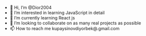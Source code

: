 - 👋 Hi, I’m @Dior2004
- 👀 I’m interested in learning JavaScript in detail
- 🌱 I’m currently learning React js
- 💞️ I’m looking to collaborate on as many real projects as possible
- 📫 How to reach me kupaysinovdiyorbek@.gmail.com

<!---
Dior2004/Dior2004 is a ✨ special ✨ repository because its `README.md` (this file) appears on your GitHub profile.
You can click the Preview link to take a look at your changes.
--->
